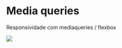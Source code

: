 # Media queries

Responsividade com mediaqueries / flexbox


<img src="https://github.com/maxinocencio/mediaQueries/blob/main/preview.gif?raw=true">
